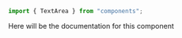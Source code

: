```js
import { TextArea } from "components";
```

Here will be the documentation for this component

<!-- PROPS -->
<!-- A propsTable will be rendered here in Storybook -->
